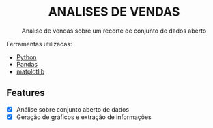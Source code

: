 <h1 align="center">ANALISES DE VENDAS</h1>
<p align="center">Analise de vendas sobre um recorte de conjunto de dados aberto</p>
<p>Ferramentas utilizadas:</p>
<ul>
    <li> <a href="https://www.python.org/downloads/release/python-3810/">Python</a></li>
    <li> <a href="https://pandas.pydata.org/docs/">Pandas</a></li>
    <li> <a href="https://matplotlib.org/stable/users/index.html">matplotlib</a></li>
    
</ul>


## Features
- [x] Análise sobre conjunto aberto de dados
- [x] Geração de gráficos e extração de informações 

